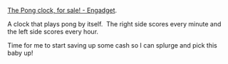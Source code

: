 [The Pong clock, for sale! -
Engadget](http://www.engadget.com/2006/01/18/the-pong-clock-for-sale/).

A clock that plays pong by itself.  The right side scores every minute
and the left side scores every hour. 

Time for me to start saving up some cash so I can splurge and pick this
baby up!
